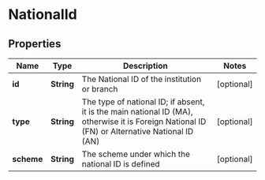 
# NationalId

## Properties
Name | Type | Description | Notes
------------ | ------------- | ------------- | -------------
**id** | **String** | The National ID of the institution or branch |  [optional]
**type** | **String** | The type of national ID; if absent, it is the main national ID (MA), otherwise it is Foreign National ID (FN) or Alternative National ID (AN) |  [optional]
**scheme** | **String** | The scheme under which the national ID is defined |  [optional]



